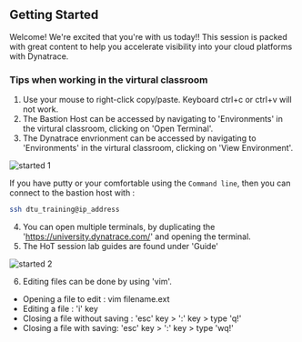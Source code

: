 ## Getting Started

Welcome! We're excited that you're with us today!! This session is packed with great content to help you accelerate visibility into your cloud platforms with Dynatrace.

### Tips when working in the virtural classroom

1. Use your mouse to right-click copy/paste. Keyboard ctrl+c or ctrl+v will not work.
2. The Bastion Host can be accessed by navigating to 'Environments' in the virtural classroom, clicking on 'Open Terminal'.
3. The Dynatrace envrionment can be accessed by navigating to 'Environments' in the virtural classroom, clicking on 'View Environment'.

![started 1](../../../assets/images/image843.png)

If you have putty or your comfortable using the `Command line`, then you can connect to the bastion host with :

```bash
ssh dtu_training@ip_address
```

4. You can open multiple terminals, by duplicating the 'https://university.dynatrace.com/' and opening the terminal.
5. The HoT session lab guides are found under 'Guide'

![started 2](../../../assets/images/started_2.png)

6. Editing files can be done by using 'vim'.

- Opening a file to edit : vim filename.ext
- Editing a file : 'i' key
- Closing a file without saving : 'esc' key > ':' key > type 'q!'
- Closing a file with saving: 'esc' key > ':' key > type 'wq!'
